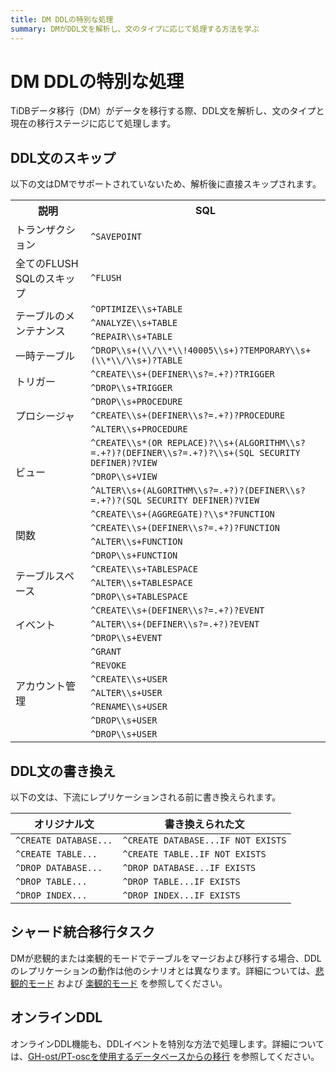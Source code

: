 ```yaml
---
title: DM DDLの特別な処理
summary: DMがDDL文を解析し、文のタイプに応じて処理する方法を学ぶ
---
```


# DM DDLの特別な処理

TiDBデータ移行（DM）がデータを移行する際、DDL文を解析し、文のタイプと現在の移行ステージに応じて処理します。

## DDL文のスキップ

以下の文はDMでサポートされていないため、解析後に直接スキップされます。

<table>
    <tr>
        <th>説明</th>
        <th>SQL</th>
    </tr>
    <tr>
        <td>トランザクション</td>
        <td><code>^SAVEPOINT</code></td>
    </tr>
    <tr>
        <td>全てのFLUSH SQLのスキップ</td>
        <td><code>^FLUSH</code></td>
    </tr>
    <tr>
        <td rowspan="3">テーブルのメンテナンス</td>
        <td><code>^OPTIMIZE\\s+TABLE</code></td>
    </tr>
    <tr>
        <td><code>^ANALYZE\\s+TABLE</code></td>
    </tr>
    <tr>
        <td><code>^REPAIR\\s+TABLE</code></td>
    </tr>
    <tr>
        <td>一時テーブル</td>
        <td><code>^DROP\\s+(\\/\\*\\!40005\\s+)?TEMPORARY\\s+(\\*\\/\\s+)?TABLE</code></td>
    </tr>
    <tr>
        <td rowspan="2">トリガー</td>
        <td><code>^CREATE\\s+(DEFINER\\s?=.+?)?TRIGGER</code></td>
    </tr>
    <tr>
        <td><code>^DROP\\s+TRIGGER</code></td>
    </tr>
    <tr>
        <td rowspan="3">プロシージャ</td>
        <td><code>^DROP\\s+PROCEDURE</code></td>
    </tr>
    <tr>
        <td><code>^CREATE\\s+(DEFINER\\s?=.+?)?PROCEDURE</code></td>
    </tr>
    <tr>
        <td><code>^ALTER\\s+PROCEDURE</code></td>
    </tr>
    <tr>
        <td rowspan="3">ビュー</td>
        <td><code>^CREATE\\s*(OR REPLACE)?\\s+(ALGORITHM\\s?=.+?)?(DEFINER\\s?=.+?)?\\s+(SQL SECURITY DEFINER)?VIEW</code></td>
    </tr>
    <tr>
        <td><code>^DROP\\s+VIEW</code></td>
    </tr>
    <tr>
        <td><code>^ALTER\\s+(ALGORITHM\\s?=.+?)?(DEFINER\\s?=.+?)?(SQL SECURITY DEFINER)?VIEW</code></td>
    </tr>
    <tr>
        <td rowspan="4">関数</td>
        <td><code>^CREATE\\s+(AGGREGATE)?\\s*?FUNCTION</code></td>
    </tr>
    <tr>
        <td><code>^CREATE\\s+(DEFINER\\s?=.+?)?FUNCTION</code></td>
    </tr>
    <tr>
        <td><code>^ALTER\\s+FUNCTION</code></td>
    </tr>
    <tr>
        <td><code>^DROP\\s+FUNCTION</code></td>
    </tr>
    <tr>
        <td rowspan="3">テーブルスペース</td>
        <td><code>^CREATE\\s+TABLESPACE</code></td>
    </tr>
    <tr>
        <td><code>^ALTER\\s+TABLESPACE</code></td>
    </tr>
    <tr>
        <td><code>^DROP\\s+TABLESPACE</code></td>
    </tr>
    <tr>
        <td rowspan="3">イベント</td>
        <td><code>^CREATE\\s+(DEFINER\\s?=.+?)?EVENT</code></td>
    </tr>
    <tr>
        <td><code>^ALTER\\s+(DEFINER\\s?=.+?)?EVENT</code></td>
    </tr>
    <tr>
        <td><code>^DROP\\s+EVENT</code></td>
    </tr>
    <tr>
        <td rowspan="7">アカウント管理</td>
        <td><code>^GRANT</code></td>
    </tr>
    <tr>
        <td><code>^REVOKE</code></td>
    </tr>
    <tr>
        <td><code>^CREATE\\s+USER</code></td>
    </tr>
    <tr>
        <td><code>^ALTER\\s+USER</code></td>
    </tr>
    <tr>
        <td><code>^RENAME\\s+USER</code></td>
    </tr>
    <tr>
        <td><code>^DROP\\s+USER</code></td>
    </tr>
    <tr>
        <td><code>^DROP\\s+USER</code></td>
    </tr>
</table>

## DDL文の書き換え

以下の文は、下流にレプリケーションされる前に書き換えられます。

|オリジナル文|書き換えられた文|
|-|-|
|`^CREATE DATABASE...`|`^CREATE DATABASE...IF NOT EXISTS`|
|`^CREATE TABLE...`|`^CREATE TABLE..IF NOT EXISTS`|
|`^DROP DATABASE...`|`^DROP DATABASE...IF EXISTS`|
|`^DROP TABLE...`|`^DROP TABLE...IF EXISTS`|
|`^DROP INDEX...`|`^DROP INDEX...IF EXISTS`|

## シャード統合移行タスク

DMが悲観的または楽観的モードでテーブルをマージおよび移行する場合、DDLのレプリケーションの動作は他のシナリオとは異なります。詳細については、[悲観的モード](/dm/feature-shard-merge-pessimistic.md) および [楽観的モード](/dm/feature-shard-merge-optimistic.md) を参照してください。

## オンラインDDL

オンラインDDL機能も、DDLイベントを特別な方法で処理します。詳細については、[GH-ost/PT-oscを使用するデータベースからの移行](/dm/feature-online-ddl.md) を参照してください。